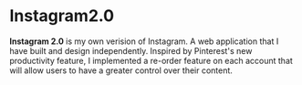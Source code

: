 # Instagram2.0

**Instagram 2.0** is my own verision of Instagram. A web application that I have built and design independently. Inspired by Pinterest's new productivity feature, I implemented a re-order feature on each account that will allow users to have a greater control over their content. 
